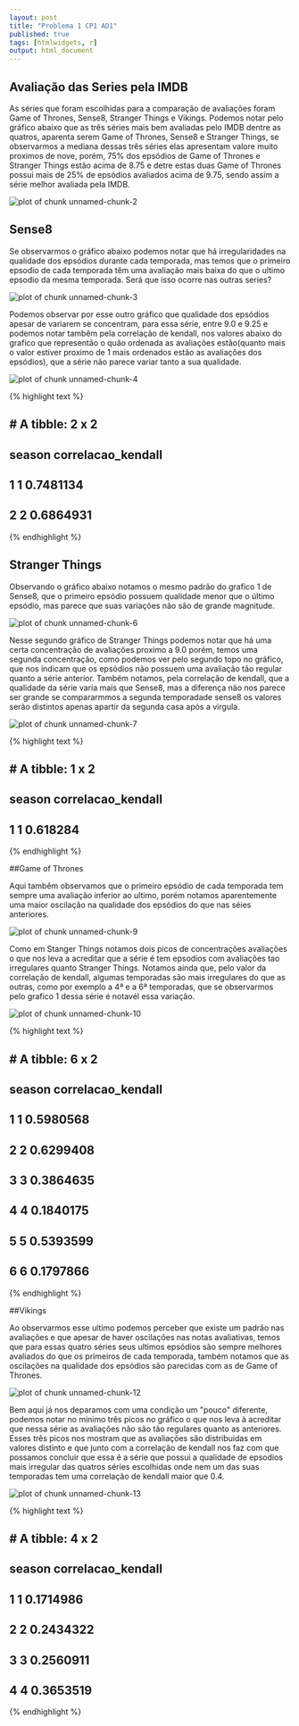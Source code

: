 ```yaml
---
layout: post
title: "Problema 1 CP1 AD1"
published: true
tags: [htmlwidgets, r]
output: html_document
---
```







## Avaliação das Series pela IMDB

  As séries que foram escolhidas para a comparação de avaliações foram Game of Thrones, Sense8, Stranger Things e Vikings. Podemos notar pelo gráfico abaixo que as três séries mais bem avaliadas pelo IMDB dentre as quatros, aparenta serem Game of Thrones, Sense8 e Stranger Things, se observarmos a mediana dessas três séries elas apresentam valore muito proximos de nove, porém, 75% dos epsódios de Game of Thrones e Stranger Things estão acima de 8.75 e detre estas duas Game of Thrones  possui mais de 25% de epsódios avaliados acima de 9.75, sendo assim a série melhor avaliada pela IMDB.

![plot of chunk unnamed-chunk-2](/maisumsitesobrefigure/source/problema1-cp1/2017-05-24-Prob1-AD1/unnamed-chunk-2-1.png)


## Sense8

Se observarmos o gráfico abaixo podemos notar que há irregularidades na qualidade dos epsódios durante cada temporada, mas temos que o primeiro epsodio de cada temporada têm uma avaliação mais baixa do que o ultimo epsodio da mesma temporada. Será que isso ocorre nas outras series?


![plot of chunk unnamed-chunk-3](/maisumsitesobrefigure/source/problema1-cp1/2017-05-24-Prob1-AD1/unnamed-chunk-3-1.png)

  Podemos observar por esse outro gráfico que qualidade dos epsódios apesar de variarem se concentram, para essa série, entre 9.0 e 9.25 e podemos notar tambêm pela correlação de kendall, nos valores abaixo do grafico que representão o quão ordenada as avaliações estão(quanto mais o valor estiver proximo de  1 mais ordenados estão as avaliações dos epsódios), que a série não parece variar tanto a sua qualidade. 

![plot of chunk unnamed-chunk-4](/maisumsitesobrefigure/source/problema1-cp1/2017-05-24-Prob1-AD1/unnamed-chunk-4-1.png)


{% highlight text %}
## # A tibble: 2 x 2
##   season correlacao_kendall
##    <int>              <dbl>
## 1      1          0.7481134
## 2      2          0.6864931
{% endhighlight %}


## Stranger Things

  Observando o gráfico abaixo notamos o mesmo padrão do grafico 1 de Sense8, que o primeiro epsódio possuem qualidade menor que o último epsódio, mas parece que suas variações não são de grande magnitude.

![plot of chunk unnamed-chunk-6](/maisumsitesobrefigure/source/problema1-cp1/2017-05-24-Prob1-AD1/unnamed-chunk-6-1.png)


  Nesse segundo gráfico de Stranger Things podemos notar que há uma certa concentração de avaliações proximo a 9.0 porém, temos uma segunda concentração, como podemos ver pelo segundo topo no gráfico, que nos indicam que os epsódios não possuem uma avaliação tão regular quanto a série anterior. Também notamos, pela correlação de kendall, que a qualidade da série varia mais que Sense8, mas a diferença não nos parece ser grande se compararmmos a segunda temporadade sense8 os valores serão distintos apenas apartir da segunda casa após a virgula.
  
![plot of chunk unnamed-chunk-7](/maisumsitesobrefigure/source/problema1-cp1/2017-05-24-Prob1-AD1/unnamed-chunk-7-1.png)


{% highlight text %}
## # A tibble: 1 x 2
##   season correlacao_kendall
##    <int>              <dbl>
## 1      1           0.618284
{% endhighlight %}



##Game of Thrones

  Aqui tambêm observamos que o primeiro epsódio de cada temporada tem sempre uma avaliação inferior ao ultimo, porém notamos aparentemente uma maior oscilação na qualidade dos epsódios do que nas séies anteriores.

![plot of chunk unnamed-chunk-9](/maisumsitesobrefigure/source/problema1-cp1/2017-05-24-Prob1-AD1/unnamed-chunk-9-1.png)

  Como em Stanger Things notamos dois picos de concentrações avaliações o que nos leva a acreditar que a série é tem epsodios com avaliações tao irregulares quanto Stranger Things. Notamos ainda que, pelo valor da correlação de kendall, algumas temporadas são mais irregulares do que as outras, como por exemplo a 4ª e a 6ª temporadas, que se observarmos pelo grafico 1 dessa série é notavél essa variação.

![plot of chunk unnamed-chunk-10](/maisumsitesobrefigure/source/problema1-cp1/2017-05-24-Prob1-AD1/unnamed-chunk-10-1.png)


{% highlight text %}
## # A tibble: 6 x 2
##   season correlacao_kendall
##    <int>              <dbl>
## 1      1          0.5980568
## 2      2          0.6299408
## 3      3          0.3864635
## 4      4          0.1840175
## 5      5          0.5393599
## 6      6          0.1797866
{% endhighlight %}

##Vikings

  Ao observarmos esse ultimo podemos perceber que existe um padrão nas avaliações e que apesar de haver oscilações nas notas avaliativas, temos que para essas quatro séries seus ultimos epsódios são sempre melhores avaliados do que os primeiros de cada temporada, também notamos que as oscilações na qualidade dos epsódios são parecidas com as de Game of Thrones.

![plot of chunk unnamed-chunk-12](/maisumsitesobrefigure/source/problema1-cp1/2017-05-24-Prob1-AD1/unnamed-chunk-12-1.png)

  Bem aqui já nos deparamos com uma condição um "pouco" diferente, podemos notar no minimo três picos no gráfico o que nos leva à acreditar que nessa série as avaliações não são tão regulares quanto as anteriores. Esses três picos nos mostram que as avaliações são distribuidas em valores distinto e que junto com a correlação de kendall nos faz com que possamos concluir que essa é a série que possui a qualidade de epsodios mais irregular das quatros séries escolhidas onde nem um das suas temporadas tem uma correlação de kendall maior que 0.4.
  
![plot of chunk unnamed-chunk-13](/maisumsitesobrefigure/source/problema1-cp1/2017-05-24-Prob1-AD1/unnamed-chunk-13-1.png)


{% highlight text %}
## # A tibble: 4 x 2
##   season correlacao_kendall
##    <int>              <dbl>
## 1      1          0.1714986
## 2      2          0.2434322
## 3      3          0.2560911
## 4      4          0.3653519
{% endhighlight %}


